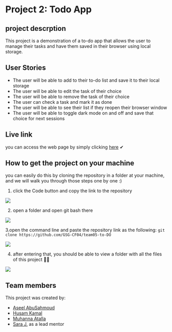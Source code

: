 # Project 2: Todo App

## project descrption
This project is a demonstration of a to-do app that allows the user to manage their tasks and have them saved in their browser using local storage.

## User Stories
 - The user will be able to add to their to-do list and save it to their local storage
 - The user will be able to edit the task of their choice
 - The user will be able to remove the task of their choice
 - The user can check a task and mark it as done
 - The user will be able to see their list if they reopen their browser window
 - The user will be able to toggle dark mode on and off and save that choice for next sessions
## Live link
you can access the web page by simply clicking [here](https://gsg-cf04.github.io/team05-to-DO/) ✔

## How to get the project on your machine
you can easily do this by cloning the repository in a folder at your machine, and we will walk you through those steps one by one :)

1. click the Code button and copy the link to the repository

![](https://i.imgur.com/wFg8Gce.png)

2. open a folder and open git bash there

![](https://i.imgur.com/MRAMJnu.png)

3.open the command line and paste the repository link as the following: 
`git clone https://github.com/GSG-CF04/team05-to-DO`

![](https://i.imgur.com/uoiFNqR.png)
 
 4. after entering that, you should be able to view a folder with all the files of this project 🎉✨

![](https://i.imgur.com/u63zdxL.png)




## Team members
This project was created by:
 - [Aseel AbuSahmoud](https://github.com/AseelL)
 - [Husam Kamal](https://github.com/husamkamal)
 - [Muhanna Atalla](https://github.com/muhannaAtalla20) 
 - [Sara J.](https://github.com/sara219) as a lead mentor
